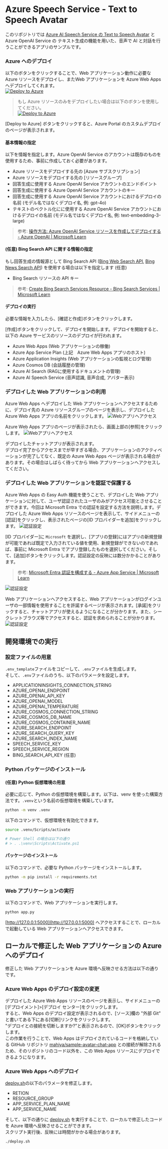 # Azure Speech Service - Text to Speech Avatar
このリポジトリでは [Azure AI Speech Service の Text to Speech Avatar](https://learn.microsoft.com/ja-jp/azure/ai-services/speech-service/text-to-speech-avatar/what-is-text-to-speech-avatar) と Azure OpenAI Service の テキスト生成の機能を用いた、音声で AI と対話を行うことができるアプリのサンプルです。

### Azure へのデプロイ
以下のボタンをクリックすることで、Web アプリケーション動作に必要な Azure リソースをデプロイし、またWeb アプリケーションを Azure Web Apps へデプロイしてくれます。  
[![Deploy to Azure](https://aka.ms/deploytoazurebutton)](https://portal.azure.com/#create/Microsoft.Template/uri/https%3A%2F%2Fraw.githubusercontent.com%2Fmahiya%2Fsample-avatar-chat-app%2Fmain%2Fdeploy%2Fazuredeploy.json)

> もし Azure リソースのみをデプロイしたい場合は以下のボタンを使用してください。  
> [![Deploy to Azure](https://aka.ms/deploytoazurebutton)](https://portal.azure.com/#create/Microsoft.Template/uri/https%3A%2F%2Fraw.githubusercontent.com%2Fmahiya%2Fsample-avatar-chat-app%2Fmain%2Fdeploy%2Fazuredeploy_noapp.json)

[Deploy to Azure] ボタンをクリックすると、Azure Portal のカスタムデプロイのページが表示されます。

#### 基本情報の指定
以下を情報を指定します。Azure OpenAI Service のアカウントは既存のものを使用するため、事前に作成しておく必要があります。
- Azure リソースをデプロイする先の [Azure サブスクリプション]
- Azure リソースをデプロイする先の [リソースグループ]
- 回答生成に使用する Azure OpenAI Service アカウントのエンドポイント
- 回答生成に使用する Azure OpenAI Service アカウントのキー
- 回答生成に使用する Azure OpenAI Service アカウントにおけるデプロイの名前 (モデル名ではなくデプロイ名, 例: gpt-4o)
- テキストのベクトル化にに使用する Azure OpenAI Service アカウントにおけるデプロイの名前 (モデル名ではなくデプロイ名, 例: text-embedding-3-large)

> 参考: [操作方法: Azure OpenAI Service リソースを作成してデプロイする - Azure OpenAI | Microsoft Learn](https://learn.microsoft.com/ja-jp/azure/ai-services/openai/how-to/create-resource?pivots=webportal)  

#### (任意) Bing Search API に関する情報の指定
もし回答生成の情報源として Bing Search API ([Bing Web Search API](https://learn.microsoft.com/en-us/bing/search-apis/bing-web-search/overview), [Bing News Search API](https://learn.microsoft.com/en-us/bing/search-apis/bing-news-search/overview)) を使用する場合は以下を指定します (任意)
- Bing Search リソースの API キー

> 参考: [Create Bing Search Services Resource - Bing Search Services | Microsoft Learn](https://learn.microsoft.com/ja-jp/bing/search-apis/bing-web-search/create-bing-search-service-resource)

#### デプロイの実行

必要な情報を入力したら、[確認と作成]ボタンをクリックします。

[作成]ボタンをクリックして、デプロイを開始します。デプロイを開始すると、以下の Azure サービスのリソースのデプロイが行われます。
- Azure Web Apps (Web アプリケーションの稼働)
- Azure App Service Plan (上記　Azure Web Apps アプリのホスト)
- Azure Application Insights (Web アプリケーションの監視とログ管理)
- Azure Cosmos DB (会話履歴の管理)
- Azure AI Search (RAGに使用するドキュメントの管理)
- Azure AI Speech Service (音声認識, 音声合成, アバター表示)

### デプロイした Web アプリケーションの利用
Azure Web Apps へデプロイした Web アプリケーションへアクセスするために、デプロイ先の Azure リソースグループのページを表示し、デプロイした Azure Web Apps アプリの名前をクリックします。
![Webアプリへアクセス](.images/use-web-app-1.jpg)

Azure Web Apps アプリのページが表示されたら、画面上部の[参照]をクリックします。
![Webアプリへアクセス](.images/use-web-app-2.jpg)

デプロイしたチャットアプリが表示されます。  
デプロイ完了からアクセスまでが早すぎる場合、アプリケーションのアクティベーションが完了してなく、既定の Azure Web Apps ページが表示される場合があります。その場合はしばらく待ってから Web アプリケーションへアクセスしてください。

### デプロイした Web アプリケーションを認証で保護する
Azure Web Apps の Easy Auth 機能を使うことで、デプロイした Web アプリケーションに対して、ユーザ認証されたユーザのみがアクセス可能とさせることができます。今回は Microsoft Entra での認証を設定する方法を説明します。デプロイした Azure Web Apps リソースのページを表示して、サイドメニューの[認証]をクリックし、表示されたページの[ID プロバイダーを追加]をクリックします。
![認証設定](.images/set-auth-1.jpg)

[ID プロバイダー]に ```Microsoft``` を選択し、[アプリの登録]にはアプリの新規登録が可能であれば既定で入力されている値を使用、新規登録ができないのであれば、事前に Microsoft Entra でアプリ登録したものを選択してください。そして、[追加]ボタンをクリックします。認証設定の反映には数分かかることがあります。

> 参考: [Microsoft Entra 認証を構成する - Azure App Service | Microsoft Learn](https://learn.microsoft.com/ja-jp/azure/app-service/configure-authentication-provider-aad?tabs=workforce-configuration)

![認証設定](.images/set-auth-2.jpg)

Web アプリケーションへアクセスすると、Web アプリケーションがログインユーザの一部情報を使用することを許諾するページが表示されます。[承諾]をクリックすると、チャットアプリが使えるようになることが分かります。また、シークレットブラウズ等でアクセスすると、認証を求められることが分かります。
![認証設定](.images/set-auth-3.jpg)

## 開発環境での実行

### 設定ファイルの用意
```.env_template```ファイルをコピーして、```.env```ファイルを生成します。  
そして、```.env```ファイルのうち、以下のパラメータを設定します。
- APPLICATIONINSIGHTS_CONNECTION_STRING
- AZURE_OPENAI_ENDPOINT
- AZURE_OPENAI_API_KEY
- AZURE_OPENAI_MODEL
- AZURE_OPENAI_TEMPERATURE
- AZURE_COSMOS_CONNECTION_STRING
- AZURE_COSMOS_DB_NAME
- AZURE_COSMOS_CONTAINER_NAME
- AZURE_SEARCH_ENDPOINT
- AZURE_SEARCH_QUERY_KEY
- AZURE_SEARCH_INDEX_NAME
- SPEECH_SERVICE_KEY
- SPEECH_SERVICE_REGION
- BING_SEARCH_API_KEY (任意)

### Python パッケージのインストール

#### (任意) Python 仮想環境の用意
必要に応じて、Python の仮想環境を構築します。以下は、venv を使った構築方法です。```.venv```という名前の仮想環境を構築しています。
```sh
python -m venv .venv
```

以下のコマンドで、仮想環境を有効化できます。
```sh
source .venv/Scripts/activate

# Power Shell の場合は以下の通り
# > . .\venv\Scripts\Activate.ps1
```

#### パッケージのインストール
以下のコマンドで、必要な Python パッケージをインストールします。
```sh
python -m pip install -r requirements.txt
```

### Web アプリケーションの実行
以下のコマンドで、Web アプリケーションを実行します。
```sh
python app.py
```

[http://127.0.0.1:5000](http://127.0.0.1:5000) へアクセスすることで、ローカルで起動している Web アプリケーションへアクセスできます。

## ローカルで修正した Web アプリケーションの Azure へのデプロイ
修正した Web アプリケーションを Azure 環境へ反映させる方法は以下の通りです。

### Azure Web Apps のデプロイ設定の変更
デプロイした Azure Web Apps リソースのページを表示し、サイドメニューの[デプロイメント]>[デプロイ センター]をクリックします。  
すると、Web Apps のデプロイ設定が表示されるので、[ソース]欄の "外部 Git" と書いてある下にある[切断]リンクをクリックします。  
"デプロイとの接続を切断しますか?"と表示されるので、[OK]ボタンをクリックします。  
この作業を行うことで、Web Apps はデプロイされているコードを格納している GitHub リポジトリ [mahiya/sample-avatar-chat-app](https://github.com/mahiya/sample-avatar-chat-app) との接続が解除されるため、そのリポジトリのコード以外を、この Web Apps リソースにデプロイできるようになります。

### Azure Web Apps へのデプロイ
[deploy.sh](deploy.sh)の以下のパラメータを修正します。
- RETION
- RESOURCE_GROUP
- APP_SERVICE_PLAN_NAME
- APP_SERVICE_NAME

そして、以下の通りに [deploy.sh](deploy.sh) を実行することで、ローカルで修正したコードを Azure 環境へ反映させることができます。  
スクリプト実行後、反映には時間がかかる場合があります。
```
./deploy.sh
```